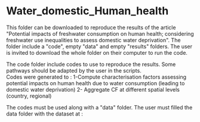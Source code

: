 # Water_domestic_Human_health

This folder can be downloaded to reproduce the results of the article  "Potential impacts of freshwater consumption on human health; considering freshwater use inequalities to assess domestic water deprivation". The folder include a "code", empty "data" and empty "results" folders. The user is invited to download the whole folder on their computer to run the code. 

The code folder include codes to use to reproduce the results. Some pathways should be adapted by the user in the scripts.  
Codes were generated to :
1-Compute characterisation factors assessing potential impacts on human health due to water consumption (leading to domestic water deprivation)
2- Aggregate CF at different spatial levels (country, regional) 

The codes must be used along with a "data" folder. The user must filled the data folder with the dataset at : 


